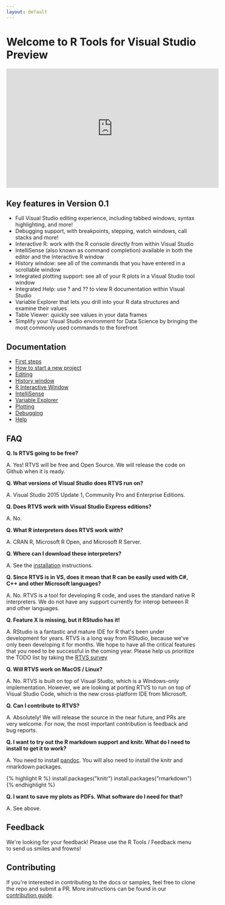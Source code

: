 ```yaml
---
layout: default
---
```


# Welcome to R Tools for Visual Studio Preview

<iframe width="560" height="315" src="https://www.youtube.com/embed/VEOhaP4x7LE" frameborder="0" allowfullscreen></iframe>

## Key features in Version 0.1

* Full Visual Studio editing experience, including tabbed windows, syntax highlighting, and more!
* Debugging support, with breakpoints, stepping, watch windows, call stacks and more!
* Interactive R: work with the R console directly from within Visual Studio
* IntelliSense (also known as command completion) available in both the editor and the Interactive R window
* History window: see all of the commands that you have entered in a scrollable window
* Integrated plotting support: see all of your R plots in a Visual Studio tool window
* Integrated Help: use ? and ?? to view R documentation within Visual Studio
* Variable Explorer that lets you drill into your R data structures and examine their values
* Table Viewer: quickly see values in your data frames
* Simplify your Visual Studio environment for Data Science by bringing the most commonly used commands to the forefront

## Documentation

* [First steps](installation.html)
* [How to start a new project](start-project.html)
* [Editing](editing.html)
* [History window](history.html)
* [R Interactive Window](interactive-repl.html)
* [IntelliSense](intellisense.html)
* [Variable Explorer](variable-explorer.html)
* [Plotting](plotting.html)
* [Debugging](debugging.html)
* [Help](help.html)

## FAQ

**Q. Is RTVS going to be free?**

A. Yes! RTVS will be free and Open Source. We will release the code on Github
when it is ready.

**Q. What versions of Visual Studio does RTVS run on?**

A. Visual Studio 2015 Update 1, Community Pro and Enterprise Editions.

**Q. Does RTVS work with Visual Studio Express editions?**

A. No.

**Q. What R interpreters does RTVS work with?**

A. CRAN R, Microsoft R Open, and Microsoft R Server.

**Q. Where can I download these interpreters?**

A. See the [installation](installation.html) instructions.

**Q. Since RTVS is in VS, does it mean that R can be easily used with C#, C++ and
other Microsoft languages?**

A. No. RTVS is a tool for developing R code, and uses the standard native R
interpreters. We do not have any support currently for interop between R and
other languages.

**Q. Feature X is missing, but it RStudio has it!**

A. RStudio is a fantastic and mature IDE for R that's been under development for
years. RTVS is a long way from RStudio, because we've only been developing it
for months. We hope to have all the critical features that you need to be
successful in the coming year. Please help us prioritize the TODO list by taking
the [RTVS survey](https://www.surveymonkey.com/r/RTVS1)

**Q. Will RTVS work on MacOS / Linux?**

A. No. RTVS is built on top of Visual Studio, which is a Windows-only
implementation. However, we are looking at porting RTVS to run on top of Visual
Studio Code, which is the new cross-platform IDE from Microsoft.

**Q. Can I contribute to RTVS?**

A. Absolutely! We will release the source in the near future, and PRs are very
welcome. For now, the most important contribution is feedback and bug reports.

**Q. I want to try out the R markdown support and knitr. What do I need to install
to get it to work?**

A. You need to install [pandoc](http://pandoc.org/installing.html). You will
also need to install the knitr and rmarkdown packages.

{% highlight R %}
install.packages("knitr")
install.packages("rmarkdown")
{% endhighlight %}

**Q. I want to save my plots as PDFs. What software do I need for that?**

A. See above.

## Feedback

We're looking for your feedback! Please use the R Tools / Feedback menu to send
us smiles and frowns!

## Contributing

If you're interested in contributing to the docs or samples, feel free to clone
the repo and submit a PR. More instructions can be found in our [contribution
guide](contributing-docs.html).
